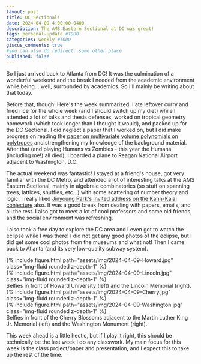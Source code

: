 ```yaml
---
layout: post
title: DC Sectional!
date: 2024-04-09 4:00:00-0400
description: The AMS Eastern Sectional at DC was great!
tags: personal-update #TODO
categories: weekly #TODO
giscus_comments: true
#you can also do redirect: some other place
published: false
---
```


So I just arrived back to Atlanta from DC! It was the culmination of a wonderful weekend and the break I needed from the academic environment while being... well, surrounded by academics. So I'll mainly be writing about that today.

Before that, though: Here's the week summarized. I ate leftover curry and fried rice for the whole week (and I should switch up my diet) while I attended a lot of talks and thesis defenses, worked on tropical geometry homework (which took longer than I thought it would), and packed up for the DC Sectional. I did neglect a paper that I worked on, but I did make progress on reading the [paper on multivariate volume polynomials on polytropes](arxiv.org/abs/2006.01920) and strengthening my knowledge of the background material. After that (and playing Humans vs Zombies - this year the Humans (including me!) all died), I boarded a plane to Reagan National Airport adjacent to Washington, D.C.

The actual weekend was fantastic! I stayed at a friend's house, got very familiar with the DC Metro, and attended a lot of interesting talks at the AMS Eastern Sectional, mainly in algebraic combinatorics (so stuff on spanning trees, lattices, shuffles, etc...) with some scattering of number theory and logic. I really liked [Jinyoung Park's invited address on the Kahn-Kalai conjecture](https://meetings.ams.org/math/spring2024e/meetingapp.cgi/Paper/35239) also. It was a good break from dealing with papers, emails, and all the rest. I also got to meet a lot of cool professors and some old friends, and the social environment was refreshing.

I also took a free day to explore the DC area and I even got to watch the eclipse while I was there! I did not get any good photos of the eclipse, but I did get some cool photos from the museums and what not! Then I came back to Atlanta (and its very low-quality subway system).

<div class="row mt-3">
    <div class="col-sm mt-3 mt-md-0">
        {% include figure.html path="assets/img/2024-04-09-Howard.jpg" class="img-fluid rounded z-depth-1" %}
    </div>
    <div class="col-sm mt-3 mt-md-0">
        {% include figure.html path="assets/img/2024-04-09-Lincoln.jpg" class="img-fluid rounded z-depth-1" %}
    </div>
</div>
<div class="caption">
    Selfies in front of Howard University (left) and the Lincoln Memorial (right).
</div>
<div class="row mt-3">
    <div class="col-sm mt-3 mt-md-0">
        {% include figure.html path="assets/img/2024-04-09-Cherry.jpg" class="img-fluid rounded z-depth-1" %}
    </div>
    <div class="col-sm mt-3 mt-md-0">
        {% include figure.html path="assets/img/2024-04-09-Washington.jpg" class="img-fluid rounded z-depth-1" %}
    </div>
</div>
<div class="caption">
    Selfies in front of the Cherry Blossoms adjacent to the Martin Luther King Jr. Memorial (left) and the Washington Monument (right).
</div>

This week ahead is a little hectic, but if I play it right, this should be technically be the last week I do any classwork. My main focus for this week is the class project/paper and presentation, and I expect this to take up the rest of the time.

